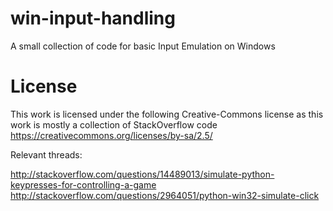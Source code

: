 # win-input-handling
A small collection of code for basic Input Emulation on Windows

# License
This work is licensed under the following Creative-Commons license as this work is mostly a collection of StackOverflow code
https://creativecommons.org/licenses/by-sa/2.5/

Relevant threads:

http://stackoverflow.com/questions/14489013/simulate-python-keypresses-for-controlling-a-game
http://stackoverflow.com/questions/2964051/python-win32-simulate-click